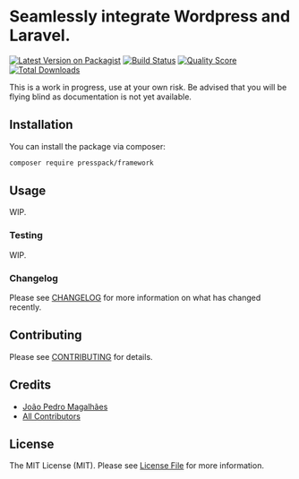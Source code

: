 # Seamlessly integrate Wordpress and Laravel.

[![Latest Version on Packagist](https://img.shields.io/packagist/v/presspack/framework.svg?style=flat-square)](https://packagist.org/packages/presspack/framework)
[![Build Status](https://img.shields.io/travis/presspack/framework/master.svg?style=flat-square)](https://travis-ci.org/presspack/framework)
[![Quality Score](https://img.shields.io/scrutinizer/g/presspack/framework.svg?style=flat-square)](https://scrutinizer-ci.com/g/presspack/framework)
[![Total Downloads](https://img.shields.io/packagist/dt/presspack/framework.svg?style=flat-square)](https://packagist.org/packages/presspack/framework)


This is a work in progress, use at your own risk. Be advised that you will be flying blind as documentation is not yet available.


## Installation

You can install the package via composer:

```bash
composer require presspack/framework
```

## Usage

WIP.

### Testing

WIP.

### Changelog

Please see [CHANGELOG](CHANGELOG.md) for more information on what has changed recently.

## Contributing

Please see [CONTRIBUTING](CONTRIBUTING.md) for details.

## Credits

- [João Pedro Magalhães](https://github.com/jphms)
- [All Contributors](../../contributors)

## License

The MIT License (MIT). Please see [License File](LICENSE.md) for more information.
